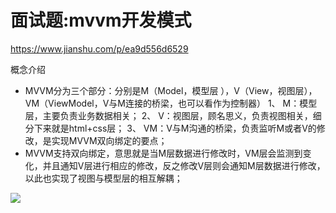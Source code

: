# 面试题:mvvm开发模式

https://www.jianshu.com/p/ea9d556d6529

概念介绍

- MVVM分为三个部分：分别是M（Model，模型层 ），V（View，视图层），VM（ViewModel，V与M连接的桥梁，也可以看作为控制器）
   1、 M：模型层，主要负责业务数据相关；
   2、 V：视图层，顾名思义，负责视图相关，细分下来就是html+css层；
   3、 VM：V与M沟通的桥梁，负责监听M或者V的修改，是实现MVVM双向绑定的要点；
- MVVM支持双向绑定，意思就是当M层数据进行修改时，VM层会监测到变化，并且通知V层进行相应的修改，反之修改V层则会通知M层数据进行修改，以此也实现了视图与模型层的相互解耦；



![](https://upload-images.jianshu.io/upload_images/3360875-0165a2d4e529f192.png?imageMogr2/auto-orient/strip|imageView2/2/format/webp)